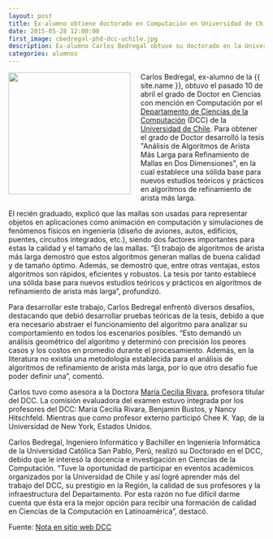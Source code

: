 ```yaml
---
layout: post
title: Ex-alumno obtiene doctorado en Computación en Universidad de Chile
date: 2015-05-28 12:00:00
first_image: cbedregal-phd-dcc-uchile.jpg
description: Ex-alumno Carlos Bedregal obtuvo su doctorado en la Universidad de Chile con la tesis «Análisis de Algoritmos de Arista Más Larga para Refinamiento de Mallas en Dos Dimensiones»
categories: alumnos
---
```


<img src="/img/{{ page.first_image }}"  width="240" style="float:left; margin-right: 20px;">

Carlos Bedregal, ex-alumno de la {{ site.name }}, obtuvo el pasado 10 de
abril el grado de Doctor en Ciencias con mención en Computación por el
[Departamento de Ciencias de la Computación][dcc] (DCC) de la
[Universidad de Chile][uchile]. Para obtener el grado de Doctor
desarrolló la tesis "Análisis de Algoritmos de Arista Más Larga para
Refinamiento de Mallas en Dos Dimensiones", en la cual establece una
sólida base para nuevos estudios teóricos y prácticos en algoritmos de
refinamiento de arista más larga. 

El recién graduado, explicó que las mallas son usadas para representar
objetos en aplicaciones como animación en computación y simulaciones
de fenómenos físicos en ingeniería (diseño de aviones, autos,
edificios, puentes, circuitos integrados, etc.), siendo dos factores
importantes para éstas la calidad y el tamaño de las mallas. “El
trabajo de algoritmos de arista más larga demostró que estos
algoritmos generan mallas de buena calidad y de tamaño óptimo. Además,
se demostró que, entre otras ventajas, estos algoritmos son rápidos,
eficientes y robustos. La tesis por tanto establece una sólida base
para nuevos estudios teóricos y prácticos en algoritmos de
refinamiento de arista más larga”, profundizó. 
 
Para desarrollar este trabajo, Carlos Bedregal enfrentó diversos
desafíos, destacando que debió desarrollar pruebas teóricas de la
tesis, debido a que era necesario abstraer el funcionamiento del
algoritmo para analizar su comportamiento en todos los escenarios
posibles. “Esto demandó un análisis geométrico del algoritmo y
determinó con precisión los peores casos y los costos en promedio
durante el procesamiento. Además, en la literatura no existía una
metodología establecida para el análisis de algoritmos de refinamiento
de arista más larga, por lo que otro desafío fue poder definir una”,
comentó.

Carlos tuvo como asesora a la Doctora
[María Cecilia Rivara][mcrivara], profesora titular del
DCC. La comisión evaluadora del examen estuvo integrada por los
profesores del DCC: María Cecilia Rivara, Benjamin Bustos, y Nancy
Hitschfeld. Mientras que como profesor externo participó Chee K. Yap,
de la Universidad de New York, Estados Unidos. 

Carlos Bedregal, Ingeniero Informático y Bachiller en Ingeniería
Informática de la Universidad Católica San Pablo, Perú, realizó su
Doctorado en el DCC, debido que le interesó la docencia e
investigación en Ciencias de la Computación. “Tuve la oportunidad de
participar en eventos académicos organizados por la Universidad de
Chile y así logré aprender más del trabajo del DCC, su prestigio en la
Región, la calidad de sus profesores y la infraestructura del
Departamento. Por esta razón no fue difícil darme cuenta que ésta era
la mejor opción para recibir una formación de calidad en Ciencias de
la Computación en Latinoamérica”, destacó. 

Fuente: [Nota en sitio web DCC][dcc-nota]

[dcc-nota]: http://www.dcc.uchile.cl/dcc-tiene-nuevo-doctor-en-ciencias-mencion-computacion-carlos-bedregal
[dcc]: http://dcc.uchile.cl
[uchile]: http://www.uchile.cl
[mcrivara]: http://www.dcc.uchile.cl/maria_cecilia_rivara

